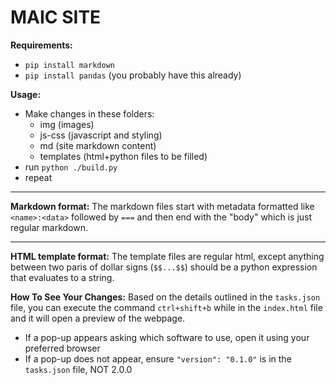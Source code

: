 # MAIC SITE

**Requirements:**
* `pip install markdown`
* `pip install pandas` (you probably have this already)

**Usage:**
* Make changes in these folders:
    * img (images)
    * js-css (javascript and styling)
    * md (site markdown content)
    * templates (html+python files to be filled)
* run `python ./build.py`
* repeat

---

**Markdown format:**
The markdown files start with metadata formatted like `<name>:<data>` followed by `===` and then end with the "body" which is just regular markdown.

---

**HTML template format:**
The template files are regular html, except anything between two paris of dollar signs (`$$...$$`) should be a python expression that evaluates to a string.

**How To See Your Changes:**
Based on the details outlined in the `tasks.json` file, you can execute the command `ctrl+shift+b` while in the `index.html` file and it will open a preview of the webpage.
- If a pop-up appears asking which software to use, open it using your preferred browser
- If a pop-up does not appear, ensure `"version": "0.1.0"` is in the `tasks.json` file, NOT 2.0.0